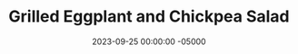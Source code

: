 ---
layout: post
title:  "Grilled Eggplant and Chickpea Salad"
date:   2023-09-25 00:00:00 -05000
categories: 
- Recipes
- Meatless
permalink: /recipes/eggplant-salad
image: /assets/Food/Meatless/Eggplant Salad/eggplant-salad-cover.jpg
ing: eggplantsalad-ing
facts: eggplantsalad-facts
section1: Roasted Eggplant
start2: Chickpeas, drained and rinsed
section2: Salad Veggies
start3: White vinegar
section3: Dressing
start4: 
section4: 
start5: 
section5: 
Prep: 15
Rest: 
Cook: 15
Source1: 
Source2: 
whisk: https://s.samsungfood.com/qhqYa
tags: 
- lunch
- salad
- garbanzo bean
- tomato
- onion
- grill pan
- roasted eggplant
- feta
- dressing
- lemon juice
Description: This simple salad combined grilled or baked eggplant, canned chickpeas, and feta to make a delicious salad for lunch or as a dinner side. This salad also doesn't have any lettuce if you're into that.
Instructions: 
- Wash the eggplant, then slice into 1/2" slices. Lightly salt both side, and let sit for 10 minutes on paper towels. Pat dry<br><br>

- On a grill pan or skillet, cook the eggplant with olive oil over medium heat, flipping occasionally, until fully cooked, about 10-15 minutes. Season with pepper, garlic powder, and onion powder<br><br>
- <center><img src="/assets/Food/Meatless/Eggplant Salad/eggplant-salad-2.jpg" alt="" class="instruction-image"></center><br>

- Meanwhile, drain and rinse a can of chickpeas. Add to a large bowl. Cut up the rest of your vegetables and add them and the feta to the bowl<br><br>

- In a small bowl, mix together the dressing - olive oil, white vinegar, lemon juice, parsely, garlic and onion powder, black pepper, and salt. Pour over the salad<br><br>

- When the eggplant is done, cut into bite sized pieces and mix into the salad. Serve
---